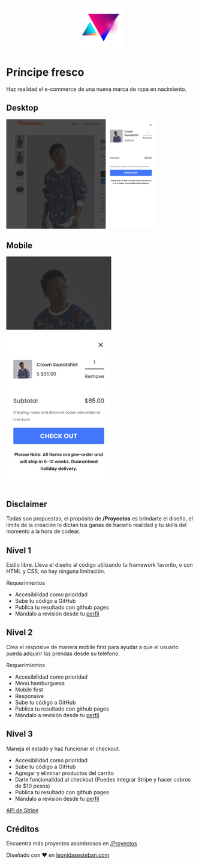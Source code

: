 <div align="center">
<a href="https://leonidasesteban.com/proyectos">
  <img width="120px"  src="https://raw.githubusercontent.com/no-te-rindas/logo/main/Logo/LeonidasEsteban-destello-envolvente-cuadrada.png" />
</a>
</div>

# Príncipe fresco

Haz realidad el e-commerce de una nueva marca de ropa en nacimiento.

## Desktop

<img width="400px"  src="https://github.com/no-te-rindas/imagenes/blob/main/Readmes/principe-fresco/principe-fresco-desktop.png?raw=true"/>

## Mobile

<img width="280px"  src="https://github.com/no-te-rindas/imagenes/blob/main/Readmes/principe-fresco/principe-fresco-mobile.png?raw=true" />

## Disclaimer

Todas son propuestas, el propósito de **/Proyectos** es brindarte el diseño, el límite de la creación lo dictan tus ganas de hacerlo realidad y tu skills del momento a la hora de codear.

## Nivel 1

Estilo libre. Lleva el diseño al código utilizando tu framework favorito, o con HTML y CSS, no hay ninguna limitación.

Requerimientos

- Accesibilidad como prioridad
- Sube tu código a GitHub
- Publica tu resultado con github pages
- Mándalo a revisión desde tu [perfil](https://leonidasesteban.com/estudiante)

## Nivel 2

Crea el resposive de manera mobile first para ayudar a que el usuario pueda adquirir las prendas desde su teléfono.

Requerimientos

- Accesibilidad como prioridad
- Menú hamburguesa
- Mobile first
- Responsive
- Sube tu código a GitHub
- Publica tu resultado con github pages
- Mándalo a revisión desde tu [perfil](https://leonidasesteban.com/estudiante)

## Nivel 3

Maneja el estado y haz funcionar el checkout.

- Accesibilidad como prioridad
- Sube tu código a GitHub
- Agregar y eliminar productos del carrito
- Darle funcionalidad al checkout (Puedes integrar Stripe y hacer cobros de $10 pesos)
- Publica tu resultado con github pages
- Mándalo a revisión desde tu [perfil](https://leonidasesteban.com/estudiante)

[API de Stripe](https://stripe.com/docs/api)

## Créditos

Encuentra más proyectos asombrosos en [/Proyectos](https://leonidasesteban.com/proyectos)

Diseñado con ♥️ en [leonidasesteban.com](leonidasesteban.com)
